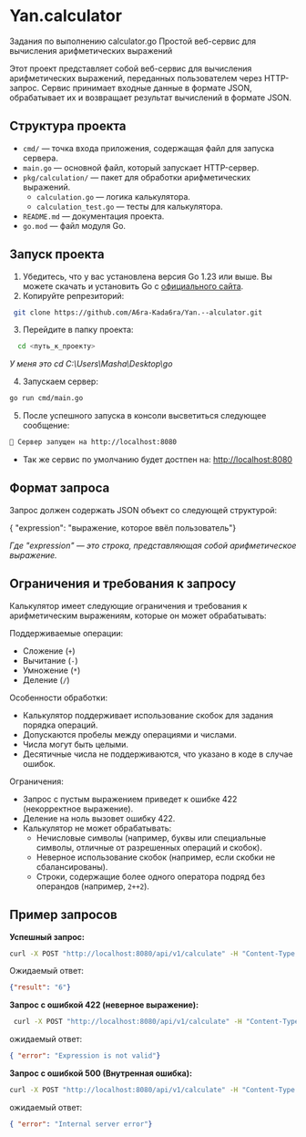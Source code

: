 # Yan.сalculator

Задания по выполнению calculator.go 
Простой веб-сервис для вычисления арифметических выражений

Этот проект представляет собой веб-сервис для вычисления арифметических выражений, переданных пользователем через HTTP-запрос. Сервис принимает входные данные в формате JSON, обрабатывает их и возвращает результат вычислений в формате JSON.

## Структура проекта
- `cmd/` — точка входа приложения, содержащая файл для запуска сервера.
- `main.go` — основной файл, который запускает HTTP-сервер.
- `pkg/calculation/` — пакет для обработки арифметических выражений.
  - `calculation.go` — логика калькулятора.
  - `calculation_test.go` — тесты для калькулятора.
- `README.md` — документация проекта.
- `go.mod` — файл модуля Go.

## Запуск проекта
1. Убедитесь, что у вас установлена версия Go 1.23 или выше. Вы можете скачать и установить Go с [официального сайта](https://go.dev/dl/).
2. Копируйте репрезиторий:
```bash
 git clone https://github.com/A6ra-Kada6ra/Yan.--alculator.git
```
3. Перейдите в папку проекта:
```bash
  cd <путь_к_проекту>
```
*У меня это cd C:\Users\Masha\Desktop\go* 

4. Запускаем сервер:
```bash
go run cmd/main.go
```
5. После успешного запуска в консоли высветиться следующее сообщение:
```bash
🚀 Сервер запущен на http://localhost:8080
```
* Так же сервис по умолчанию будет достпен на: [http://localhost:8080](http://localhost:8080/api/v1/calculate) 

## Формат запроса
Запрос должен содержать JSON объект со следующей структурой:

{ \"expression\": \"выражение, которое ввёл пользователь"\}

*Где "expression" — это строка, представляющая собой арифметическое выражение.*
## Ограничения и требования к запросу

Калькулятор имеет следующие ограничения и требования к арифметическим выражениям, которые он может обрабатывать:

Поддерживаемые операции:
- Сложение (`+`)
- Вычитание (`-`)
- Умножение (`*`)
- Деление (`/`)

Особенности обработки:
- Калькулятор поддерживает использование скобок для задания порядка операций.
- Допускаются пробелы между операциями и числами.
- Числа могут быть целыми.
- Десятичные числа не поддерживаются, что указано в коде в случае ошибок.

Ограничения:
- Запрос с пустым выражением приведет к ошибке 422 (некорректное выражение).
- Деление на ноль вызовет ошибку 422.
- Калькулятор не может обрабатывать:
  - Нечисловые символы (например, буквы или специальные символы, отличные от разрешенных операций и скобок).
  - Неверное использование скобок (например, если скобки не сбалансированы).
  - Строки, содержащие более одного оператора подряд без операндов (например, `2++2`).

## Пример запросов
**Успешный запрос:**
```bash
curl -X POST "http://localhost:8080/api/v1/calculate" -H "Content-Type: application/json" -d "{\"expression\": \"2+2*2\"}" -i
```
Ожидаемый ответ:
``` json
{"result": "6"}
```
**Запрос с ошибкой 422 (неверное выражение):**
```bash
 curl -X POST "http://localhost:8080/api/v1/calculate" -H "Content-Type: application/json" -d "{\"expression\": \"\"}" -i
```
ожидаемый ответ:
``` json
{ "error": "Expression is not valid"}
```
**Запрос с ошибкой 500 (Внутренная ошибка):**
```bash
curl -X POST "http://localhost:8080/api/v1/calculate" -H "Content-Type: application/json" -d \"\" -i
```
ожидаемый ответ:
``` json
{ "error": "Internal server error"}
```
